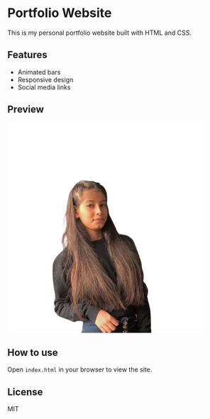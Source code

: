 # Portfolio Website

This is my personal portfolio website built with HTML and CSS.

## Features

- Animated bars
- Responsive design
- Social media links

## Preview

![Screenshot](home.png)

## How to use

Open `index.html` in your browser to view the site.

## License

MIT